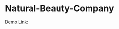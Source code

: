 # Natural-Beauty-Company

[Demo Link:](https://www.youtube.com/watch?v=HRqmaiD-cFc&ab_channel=AyshaJamal)
